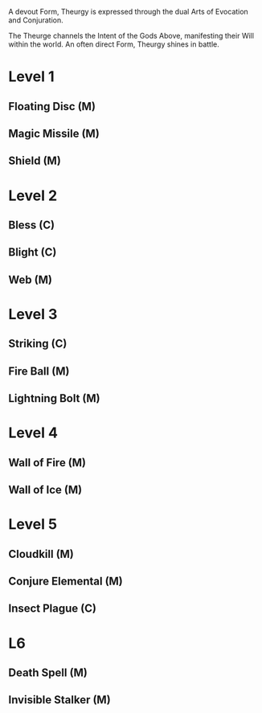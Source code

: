A devout Form, Theurgy is expressed through the dual Arts of Evocation and Conjuration.

The Theurge channels the Intent of the Gods Above, manifesting their Will within the world. An often direct Form, Theurgy shines in battle.

# Level 1
## Floating Disc (M)

## Magic Missile (M)

## Shield (M)

# Level 2
## Bless (C)

## Blight (C)

## Web (M)

# Level 3
## Striking (C)

## Fire Ball (M)

## Lightning Bolt (M)

# Level 4
## Wall of Fire (M)

## Wall of Ice (M)

# Level 5
## Cloudkill (M)

## Conjure Elemental (M)

## Insect Plague (C)

# L6
## Death Spell (M)

## Invisible Stalker (M)
